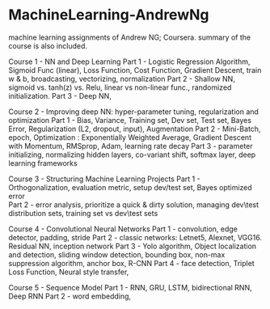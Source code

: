 # MachineLearning-AndrewNg
machine learning assignments of Andrew NG; Coursera. summary of the course is also included.


Course 1 - NN and Deep Learning 
  Part 1 - Logistic Regression Algorithm, Sigmoid Func (linear), Loss Function, Cost Function, Gradient Descent, train w & b, broadcasting, vectorizing, normalization
  Part 2 - Shallow NN, sigmoid vs. tanh(z) vs. Relu, linear vs non-linear func.,  randomized initialization.
  Part 3 - Deep NN, 
  
Course 2 - Improving deep NN: hyper-parameter tuning, regularization and optimization
  Part 1 - Bias, Variance, Training set, Dev set, Test set, Bayes Error, Regularization (L2, dropout, input), Augmentation
  Part 2 - Mini-Batch, epoch, Optimization : Exponentially Weighted Average, Gradient Descent with Momentum, RMSprop, Adam, learning rate decay
  Part 3 - parameter initializing, normalizing hidden layers, co-variant shift, softmax layer, deep learning frameworks
  
Course 3 - Structuring Machine Learning Projects
  Part 1 - Orthogonalization, evaluation metric, setup dev/test set, Bayes optimized error  
  Part 2 - error analysis, prioritize a quick & dirty solution, managing dev\test distribution sets, training set vs dev\test sets
  
Course 4 - Convolutional Neural Networks
  Part 1 - convolution, edge detector, padding, stride
  Part 2 - classic networks: Letnet5, Alexnet, VGG16. Residual NN, inception network
  Part 3 - Yolo algorithm, Object localization and detection, sliding window detection, bounding box, non-max suppression algorithm, anchor box, R-CNN
  Part 4 - face detection, Triplet Loss Function, Neural style transfer,
  
Course 5 - Sequence Model
  Part 1 - RNN, GRU, LSTM, bidirectional RNN, Deep RNN
  Part 2 - word embedding, 
